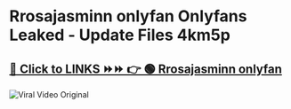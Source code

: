 
 # Rrosajasminn onlyfan Onlyfans Leaked - Update Files 4km5p

## <h2><a href="https://clipsfans.com/Rrosajasminn_onlyfan&ref=git">🔗 Click to LINKS ⏩⏩ 👉 🟢 Rrosajasminn onlyfan </a></h2>

<a href="https://clipsfans.com/Rrosajasminn_onlyfan&ref=git" rel="nofollow" data-target="animated-image.originalLink"><img src="https://i.ibb.co.com/xMMVF88/686577567.gif" alt="Viral Video Original" style="max-width: 100%; display: inline-block;" data-target="animated-image.originalImage"></a>

